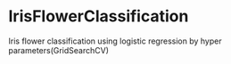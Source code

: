 # IrisFlowerClassification
Iris flower classification using logistic regression by hyper parameters(GridSearchCV)
